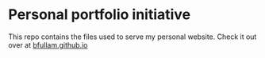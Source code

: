 # Personal portfolio initiative
This repo contains the files used to serve my personal website. Check it out over at <a href="bfullam.github.io">bfullam.github.io</a>
